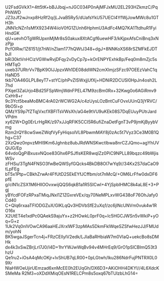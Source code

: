 U2FsdGVkX1+4tt5tK+bBJJbqj+nJGC034P0nAjMFJxMU2EL293HZkmzC/PqPhNWD
JZ3zJf2wJnxp8HzRf2q/jLJvaB5Ry5/dUafsYkU57UECl4YfWjJowMWc8u1GTH3h
JNN1cNZn1sMfX9234W4iioV0fG1ZUnh6HphmU3AdFc4MQ7KA1TtdhuR1FyiHndGK
qU+uevhOTgWRUpxnMjMr8sS0akux8XtACgf6uewHF3/kKjpxAfsCniBnq3xNzPjp
PcfOlRw/1Z6151/jt7nW/nZIam177hQWtJ348+dgJ+8NNKoXS68rSZMFkEJDTbJI
bRi30ktVnHCizVGWwRvjDFqy2vDyCp7p+kOrENPYExhkBp/Feq0m8mZjc5sHMTqO
uxeb37URtrVv7BpK9OlJJpzxWh1DE08ddWN2cmXlmjzSFzc97OEEzVahC1qHaND5
tkb7OA46GLPL8eyT7+stYC/phPvZlSWxjjUfXj+HDNiR2DCUSl0HpJn4osh2L7hd
PXqel3ZaUrjo4Bd25FSpWmjWdnFPEL47M9zcBm0Rx+32Kwg0o6AGiRmv9CxHr8+r
9c3Yct5beaMoBMC4rA02rWCWG2A/c4zUysLOzBntCuFOvxUUnQ3jYRVC/9bO5l+p
QMzYS9p7fZTqjVxcfXBFlTsVWsXh/aG4e9tVU9uKEk08S7DqEUuyPUtrJardVPdm
xy62W+Dg0ErLrHgRK/z97xJJqRFlK5CCI5R6ufiZnaDetFgnT3vP9jmKjByybVmg
Rzm2rQY8cwSweZWqfVyFyHiqsolVL8PbwmMAY8j0zAc5t7Vyz3Ce3M0B1Qhg+C37
2XzQwz0npvzMHl9Km6Jghnbz8ubJRdWNSKwctlbwa8nrCZJQmo+agYhUVQlJG/Ep
64vdoQgPiBxusvNQoe83Ghx6PSJfIsKER8wqIZz0PiC9NPLL89bqzc49bWjisWSv
zFHSu/3TgN4FNSO3fwBeQWSyfGQcks4BkDB8Ol7wYq9//34Kx2S7daCaO9tLpFEg
bT5x1Ptp+CBkhZrwAr4FfUtD2SEkEYfJCffbm/ot7nMcQ/+OM6LrFfw0dxDF6pfE
g/clN1cZSX1M6HllOOvxwijQQS6qkB1a1R5SICwI+4YjSpbIHMC8k4aL8E+3+Pgj
yBYcdFOFzRPxaTMiqJNxl1Z1ZGxreVEx/qy70NeMPLxvWG438oF76OhJafy0Cd40
C+QIq6rxaaTFlODGZuX/GlKLqQv3HDVbSfE2uXq1/zc6jlNcUNVm0vuk4w1RO16x
X2UtET4e1xdPc0QAekS9ajuYx+z2HOwkL0prF0q+Ic5HGCJWSn5vWkiP+yOq+G+z
1Uk2Vq0nlVOwCA96aaHEJXrxlWF3zpMAs5DkmFklWqeSZSfwHezJJ/FMUdm/yohN
BK5wgaJSgerTcn4j+FRzCEllylV2edk/LJlaBaRHbiaW7m0VIaQ+uekcBo8sDMHk
dx4k3xSwZBrjLrI7J0/I4D+1hrYWJwWqBv94v4MHrEq9/GrO1pSlCBlmQ53t3hzU
Qe1ru2+iOsA4qMcOKjr+lvShUB7qLR00+0pLGtwh/Iku286NdrFujPNTRX0L09Xr
NlaHWOeUjirUEmzad6xnMcEE0h2EUqGh/DX6D3+AKiOHH4DKYI//4L6XdcKSMeMa
R2M3+oXDdXMiqOEsN1RELCPm8s5oxq67bTUlzbLhG14=
